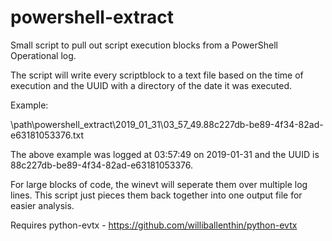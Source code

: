 # powershell-extract
Small script to pull out script execution blocks from a PowerShell Operational log.

The script will write every scriptblock to a text file based on the time of execution and the UUID with a directory of the date it was executed.

Example: 

\path\powershell_extract\2019_01_31\03_57_49.88c227db-be89-4f34-82ad-e63181053376.txt

The above example was logged at 03:57:49 on 2019-01-31 and the UUID is 88c227db-be89-4f34-82ad-e63181053376.

For large blocks of code, the winevt will seperate them over multiple log lines. This script just pieces them back together into one output file for easier analysis.

Requires python-evtx - https://github.com/williballenthin/python-evtx

